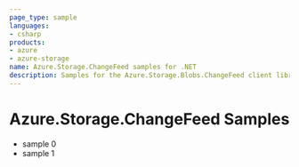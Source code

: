 ```yaml
---
page_type: sample
languages:
- csharp
products:
- azure
- azure-storage
name: Azure.Storage.ChangeFeed samples for .NET
description: Samples for the Azure.Storage.Blobs.ChangeFeed client library
---
```


# Azure.Storage.ChangeFeed Samples

- sample 0
- sample 1